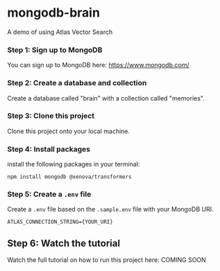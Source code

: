 # mongodb-brain
A demo of using Atlas Vector Search


### Step 1: Sign up to MongoDB
You can sign up to MongoDB here: https://www.mongodb.com/



### Step 2: Create a database and collection
Create a database called "brain" with a collection called "memories".



### Step 3: Clone this project
Clone this project onto your local machine.



### Step 4: Install packages
install the following packages in your terminal:

```
npm install mongodb @xenova/transformers 
```



### Step 5: Create a `.env` file
Create a `.env` file based on the `.sample.env` file with your MongoDB URI.

```
ATLAS_CONNECTION_STRING={YOUR_URI}
```



## Step 6: Watch the tutorial
Watch the full tutorial on how to run this project here: COMING SOON
